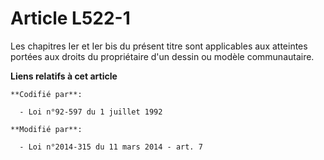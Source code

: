 # Article L522-1

Les chapitres Ier et Ier bis du présent titre sont applicables aux atteintes portées aux droits du propriétaire d'un dessin
ou modèle communautaire.

**Liens relatifs à cet article**

	**Codifié par**:

	  - Loi n°92-597 du 1 juillet 1992

	**Modifié par**:

	  - Loi n°2014-315 du 11 mars 2014 - art. 7
